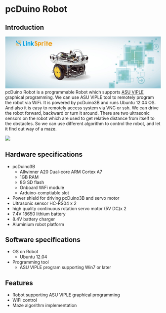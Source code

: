 # pcDuino Robot

## Introduction  
![](picture/0.png)
pcDuino Robot is a programmable Robot which supports [ASU VIPLE](http://venus.eas.asu.edu/WSRepository/VIPLE/) graphical programming. We can use ASU VIPLE tool to remotely program the robot via WiFi. It is powered by pcDuino3B and runs Ubuntu 12.04 OS. And also it is easy to remotely access system via VNC or ssh. We can drive the robot forward, backward or turn it around. There are two ultrasonic sensors on the robot which are used to get relative distance from itself to the obstacles. So we can use different algorithm to control the robot, and let it find out way of a maze. 

![](picture/robot.jpg)

## Hardware specifications
- pcDuino3B
	- Allwinner A20 Dual-core ARM Cortex A7
	- 1GB RAM
	- 8G SD flash
	- Onboard WiFi module
	- Arduino-comptiable slot
- Power shield for driving pcDuino3B and servo motor
- Ultrasonic sensor HC-RS04 x 2  
- high quality continuous rotation servo motor (5V DC)x 2  
- 7.4V 18650 lithium battery
- 8.4V battery charger
- Aluminium robot platform

## Software specifications
* OS on Robot
	* Ubuntu 12.04
* Programming tool
	* ASU VIPLE program supporting Win7 or later
	
## Features
* Robot supporting ASU VIPLE graphical programming
* WiFi control
* Maze algorithm implementation
